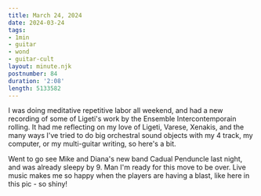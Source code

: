 ```yaml
---
title: March 24, 2024
date: 2024-03-24
tags:
- 1min
- guitar
- wond
- guitar-cult
layout: minute.njk
postnumber: 84
duration: '2:08'
length: 5133582
---
```

I was doing meditative repetitive labor all weekend, and had a new recording of some of Ligeti's work by the Ensemble Intercontemporain rolling. It had me reflecting on my love of Ligeti, Varese, Xenakis, and the many ways I've tried to do big orchestral sound objects with my 4 track, my computer, or my multi-guitar writing, so here's a bit. 

Went to go see Mike and Diana's new band Cadual Penduncle last night, and was already sleepy by 9. Man I'm ready for this move to be over. Live music makes me so happy when the players are having a blast, like here in this pic - so shiny! 